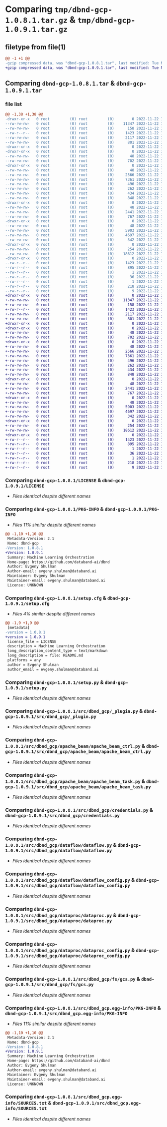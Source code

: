 # Comparing `tmp/dbnd-gcp-1.0.8.1.tar.gz` & `tmp/dbnd-gcp-1.0.9.1.tar.gz`

## filetype from file(1)

```diff
@@ -1 +1 @@
-gzip compressed data, was "dbnd-gcp-1.0.8.1.tar", last modified: Tue Nov 22 15:16:22 2022, max compression
+gzip compressed data, was "dbnd-gcp-1.0.9.1.tar", last modified: Tue Nov 22 16:26:46 2022, max compression
```

## Comparing `dbnd-gcp-1.0.8.1.tar` & `dbnd-gcp-1.0.9.1.tar`

### file list

```diff
@@ -1,38 +1,38 @@
-drwxr-xr-x   0 root         (0) root         (0)        0 2022-11-22 15:16:22.385450 dbnd-gcp-1.0.8.1/
--rw-rw-rw-   0 root         (0) root         (0)    11347 2022-11-22 15:16:09.000000 dbnd-gcp-1.0.8.1/LICENSE
--rw-rw-rw-   0 root         (0) root         (0)      158 2022-11-22 15:16:09.000000 dbnd-gcp-1.0.8.1/MANIFEST.in
--rw-r--r--   0 root         (0) root         (0)     1423 2022-11-22 15:16:22.385450 dbnd-gcp-1.0.8.1/PKG-INFO
--rw-rw-rw-   0 root         (0) root         (0)     2117 2022-11-22 15:16:22.386450 dbnd-gcp-1.0.8.1/setup.cfg
--rw-rw-rw-   0 root         (0) root         (0)      801 2022-11-22 15:16:09.000000 dbnd-gcp-1.0.8.1/setup.py
-drwxr-xr-x   0 root         (0) root         (0)        0 2022-11-22 15:16:22.379449 dbnd-gcp-1.0.8.1/src/
-drwxr-xr-x   0 root         (0) root         (0)        0 2022-11-22 15:16:22.381449 dbnd-gcp-1.0.8.1/src/dbnd_gcp/
--rw-rw-rw-   0 root         (0) root         (0)       48 2022-11-22 15:16:09.000000 dbnd-gcp-1.0.8.1/src/dbnd_gcp/__init__.py
--rw-rw-rw-   0 root         (0) root         (0)      702 2022-11-22 15:16:09.000000 dbnd-gcp-1.0.8.1/src/dbnd_gcp/_plugin.py
-drwxr-xr-x   0 root         (0) root         (0)        0 2022-11-22 15:16:22.383450 dbnd-gcp-1.0.8.1/src/dbnd_gcp/apache_beam/
--rw-rw-rw-   0 root         (0) root         (0)       48 2022-11-22 15:16:09.000000 dbnd-gcp-1.0.8.1/src/dbnd_gcp/apache_beam/__init__.py
--rw-rw-rw-   0 root         (0) root         (0)     2566 2022-11-22 15:16:09.000000 dbnd-gcp-1.0.8.1/src/dbnd_gcp/apache_beam/apache_beam_ctrl.py
--rw-rw-rw-   0 root         (0) root         (0)     7361 2022-11-22 15:16:09.000000 dbnd-gcp-1.0.8.1/src/dbnd_gcp/apache_beam/apache_beam_task.py
--rw-rw-rw-   0 root         (0) root         (0)      496 2022-11-22 15:16:09.000000 dbnd-gcp-1.0.8.1/src/dbnd_gcp/apache_beam/local_apache_beam.py
--rw-rw-rw-   0 root         (0) root         (0)      262 2022-11-22 15:16:09.000000 dbnd-gcp-1.0.8.1/src/dbnd_gcp/apache_beam/parameters.py
--rw-rw-rw-   0 root         (0) root         (0)      434 2022-11-22 15:16:09.000000 dbnd-gcp-1.0.8.1/src/dbnd_gcp/big_query.py
--rw-rw-rw-   0 root         (0) root         (0)      848 2022-11-22 15:16:09.000000 dbnd-gcp-1.0.8.1/src/dbnd_gcp/credentials.py
-drwxr-xr-x   0 root         (0) root         (0)        0 2022-11-22 15:16:22.384450 dbnd-gcp-1.0.8.1/src/dbnd_gcp/dataflow/
--rw-rw-rw-   0 root         (0) root         (0)       48 2022-11-22 15:16:09.000000 dbnd-gcp-1.0.8.1/src/dbnd_gcp/dataflow/__init__.py
--rw-rw-rw-   0 root         (0) root         (0)     2441 2022-11-22 15:16:09.000000 dbnd-gcp-1.0.8.1/src/dbnd_gcp/dataflow/dataflow.py
--rw-rw-rw-   0 root         (0) root         (0)      767 2022-11-22 15:16:09.000000 dbnd-gcp-1.0.8.1/src/dbnd_gcp/dataflow/dataflow_config.py
-drwxr-xr-x   0 root         (0) root         (0)        0 2022-11-22 15:16:22.384450 dbnd-gcp-1.0.8.1/src/dbnd_gcp/dataproc/
--rw-rw-rw-   0 root         (0) root         (0)       48 2022-11-22 15:16:09.000000 dbnd-gcp-1.0.8.1/src/dbnd_gcp/dataproc/__init__.py
--rw-rw-rw-   0 root         (0) root         (0)     5903 2022-11-22 15:16:09.000000 dbnd-gcp-1.0.8.1/src/dbnd_gcp/dataproc/dataproc.py
--rw-rw-rw-   0 root         (0) root         (0)     4697 2022-11-22 15:16:09.000000 dbnd-gcp-1.0.8.1/src/dbnd_gcp/dataproc/dataproc_config.py
--rw-rw-rw-   0 root         (0) root         (0)      342 2022-11-22 15:16:09.000000 dbnd-gcp-1.0.8.1/src/dbnd_gcp/env.py
-drwxr-xr-x   0 root         (0) root         (0)        0 2022-11-22 15:16:22.384450 dbnd-gcp-1.0.8.1/src/dbnd_gcp/fs/
--rw-rw-rw-   0 root         (0) root         (0)      254 2022-11-22 15:16:09.000000 dbnd-gcp-1.0.8.1/src/dbnd_gcp/fs/__init__.py
--rw-rw-rw-   0 root         (0) root         (0)    18612 2022-11-22 15:16:09.000000 dbnd-gcp-1.0.8.1/src/dbnd_gcp/fs/gcs.py
-drwxr-xr-x   0 root         (0) root         (0)        0 2022-11-22 15:16:22.382449 dbnd-gcp-1.0.8.1/src/dbnd_gcp.egg-info/
--rw-r--r--   0 root         (0) root         (0)     1423 2022-11-22 15:16:22.000000 dbnd-gcp-1.0.8.1/src/dbnd_gcp.egg-info/PKG-INFO
--rw-r--r--   0 root         (0) root         (0)      895 2022-11-22 15:16:22.000000 dbnd-gcp-1.0.8.1/src/dbnd_gcp.egg-info/SOURCES.txt
--rw-r--r--   0 root         (0) root         (0)        1 2022-11-22 15:16:22.000000 dbnd-gcp-1.0.8.1/src/dbnd_gcp.egg-info/dependency_links.txt
--rw-r--r--   0 root         (0) root         (0)       36 2022-11-22 15:16:22.000000 dbnd-gcp-1.0.8.1/src/dbnd_gcp.egg-info/entry_points.txt
--rw-r--r--   0 root         (0) root         (0)        1 2022-11-22 15:16:22.000000 dbnd-gcp-1.0.8.1/src/dbnd_gcp.egg-info/not-zip-safe
--rw-r--r--   0 root         (0) root         (0)      218 2022-11-22 15:16:22.000000 dbnd-gcp-1.0.8.1/src/dbnd_gcp.egg-info/requires.txt
--rw-r--r--   0 root         (0) root         (0)        9 2022-11-22 15:16:22.000000 dbnd-gcp-1.0.8.1/src/dbnd_gcp.egg-info/top_level.txt
+drwxr-xr-x   0 root         (0) root         (0)        0 2022-11-22 16:26:46.186662 dbnd-gcp-1.0.9.1/
+-rw-rw-rw-   0 root         (0) root         (0)    11347 2022-11-22 16:26:26.000000 dbnd-gcp-1.0.9.1/LICENSE
+-rw-rw-rw-   0 root         (0) root         (0)      158 2022-11-22 16:26:26.000000 dbnd-gcp-1.0.9.1/MANIFEST.in
+-rw-r--r--   0 root         (0) root         (0)     1423 2022-11-22 16:26:46.187662 dbnd-gcp-1.0.9.1/PKG-INFO
+-rw-rw-rw-   0 root         (0) root         (0)     2117 2022-11-22 16:26:46.188662 dbnd-gcp-1.0.9.1/setup.cfg
+-rw-rw-rw-   0 root         (0) root         (0)      801 2022-11-22 16:26:26.000000 dbnd-gcp-1.0.9.1/setup.py
+drwxr-xr-x   0 root         (0) root         (0)        0 2022-11-22 16:26:46.180661 dbnd-gcp-1.0.9.1/src/
+drwxr-xr-x   0 root         (0) root         (0)        0 2022-11-22 16:26:46.182661 dbnd-gcp-1.0.9.1/src/dbnd_gcp/
+-rw-rw-rw-   0 root         (0) root         (0)       48 2022-11-22 16:26:26.000000 dbnd-gcp-1.0.9.1/src/dbnd_gcp/__init__.py
+-rw-rw-rw-   0 root         (0) root         (0)      702 2022-11-22 16:26:26.000000 dbnd-gcp-1.0.9.1/src/dbnd_gcp/_plugin.py
+drwxr-xr-x   0 root         (0) root         (0)        0 2022-11-22 16:26:46.185662 dbnd-gcp-1.0.9.1/src/dbnd_gcp/apache_beam/
+-rw-rw-rw-   0 root         (0) root         (0)       48 2022-11-22 16:26:26.000000 dbnd-gcp-1.0.9.1/src/dbnd_gcp/apache_beam/__init__.py
+-rw-rw-rw-   0 root         (0) root         (0)     2566 2022-11-22 16:26:26.000000 dbnd-gcp-1.0.9.1/src/dbnd_gcp/apache_beam/apache_beam_ctrl.py
+-rw-rw-rw-   0 root         (0) root         (0)     7361 2022-11-22 16:26:26.000000 dbnd-gcp-1.0.9.1/src/dbnd_gcp/apache_beam/apache_beam_task.py
+-rw-rw-rw-   0 root         (0) root         (0)      496 2022-11-22 16:26:26.000000 dbnd-gcp-1.0.9.1/src/dbnd_gcp/apache_beam/local_apache_beam.py
+-rw-rw-rw-   0 root         (0) root         (0)      262 2022-11-22 16:26:26.000000 dbnd-gcp-1.0.9.1/src/dbnd_gcp/apache_beam/parameters.py
+-rw-rw-rw-   0 root         (0) root         (0)      434 2022-11-22 16:26:26.000000 dbnd-gcp-1.0.9.1/src/dbnd_gcp/big_query.py
+-rw-rw-rw-   0 root         (0) root         (0)      848 2022-11-22 16:26:26.000000 dbnd-gcp-1.0.9.1/src/dbnd_gcp/credentials.py
+drwxr-xr-x   0 root         (0) root         (0)        0 2022-11-22 16:26:46.185662 dbnd-gcp-1.0.9.1/src/dbnd_gcp/dataflow/
+-rw-rw-rw-   0 root         (0) root         (0)       48 2022-11-22 16:26:26.000000 dbnd-gcp-1.0.9.1/src/dbnd_gcp/dataflow/__init__.py
+-rw-rw-rw-   0 root         (0) root         (0)     2441 2022-11-22 16:26:26.000000 dbnd-gcp-1.0.9.1/src/dbnd_gcp/dataflow/dataflow.py
+-rw-rw-rw-   0 root         (0) root         (0)      767 2022-11-22 16:26:26.000000 dbnd-gcp-1.0.9.1/src/dbnd_gcp/dataflow/dataflow_config.py
+drwxr-xr-x   0 root         (0) root         (0)        0 2022-11-22 16:26:46.186662 dbnd-gcp-1.0.9.1/src/dbnd_gcp/dataproc/
+-rw-rw-rw-   0 root         (0) root         (0)       48 2022-11-22 16:26:26.000000 dbnd-gcp-1.0.9.1/src/dbnd_gcp/dataproc/__init__.py
+-rw-rw-rw-   0 root         (0) root         (0)     5903 2022-11-22 16:26:26.000000 dbnd-gcp-1.0.9.1/src/dbnd_gcp/dataproc/dataproc.py
+-rw-rw-rw-   0 root         (0) root         (0)     4697 2022-11-22 16:26:26.000000 dbnd-gcp-1.0.9.1/src/dbnd_gcp/dataproc/dataproc_config.py
+-rw-rw-rw-   0 root         (0) root         (0)      342 2022-11-22 16:26:26.000000 dbnd-gcp-1.0.9.1/src/dbnd_gcp/env.py
+drwxr-xr-x   0 root         (0) root         (0)        0 2022-11-22 16:26:46.186662 dbnd-gcp-1.0.9.1/src/dbnd_gcp/fs/
+-rw-rw-rw-   0 root         (0) root         (0)      254 2022-11-22 16:26:26.000000 dbnd-gcp-1.0.9.1/src/dbnd_gcp/fs/__init__.py
+-rw-rw-rw-   0 root         (0) root         (0)    18612 2022-11-22 16:26:26.000000 dbnd-gcp-1.0.9.1/src/dbnd_gcp/fs/gcs.py
+drwxr-xr-x   0 root         (0) root         (0)        0 2022-11-22 16:26:46.184662 dbnd-gcp-1.0.9.1/src/dbnd_gcp.egg-info/
+-rw-r--r--   0 root         (0) root         (0)     1423 2022-11-22 16:26:46.000000 dbnd-gcp-1.0.9.1/src/dbnd_gcp.egg-info/PKG-INFO
+-rw-r--r--   0 root         (0) root         (0)      895 2022-11-22 16:26:46.000000 dbnd-gcp-1.0.9.1/src/dbnd_gcp.egg-info/SOURCES.txt
+-rw-r--r--   0 root         (0) root         (0)        1 2022-11-22 16:26:46.000000 dbnd-gcp-1.0.9.1/src/dbnd_gcp.egg-info/dependency_links.txt
+-rw-r--r--   0 root         (0) root         (0)       36 2022-11-22 16:26:46.000000 dbnd-gcp-1.0.9.1/src/dbnd_gcp.egg-info/entry_points.txt
+-rw-r--r--   0 root         (0) root         (0)        1 2022-11-22 16:26:46.000000 dbnd-gcp-1.0.9.1/src/dbnd_gcp.egg-info/not-zip-safe
+-rw-r--r--   0 root         (0) root         (0)      218 2022-11-22 16:26:46.000000 dbnd-gcp-1.0.9.1/src/dbnd_gcp.egg-info/requires.txt
+-rw-r--r--   0 root         (0) root         (0)        9 2022-11-22 16:26:46.000000 dbnd-gcp-1.0.9.1/src/dbnd_gcp.egg-info/top_level.txt
```

### Comparing `dbnd-gcp-1.0.8.1/LICENSE` & `dbnd-gcp-1.0.9.1/LICENSE`

 * *Files identical despite different names*

### Comparing `dbnd-gcp-1.0.8.1/PKG-INFO` & `dbnd-gcp-1.0.9.1/PKG-INFO`

 * *Files 11% similar despite different names*

```diff
@@ -1,10 +1,10 @@
 Metadata-Version: 2.1
 Name: dbnd-gcp
-Version: 1.0.8.1
+Version: 1.0.9.1
 Summary: Machine Learning Orchestration
 Home-page: https://github.com/databand-ai/dbnd
 Author: Evgeny Shulman
 Author-email: evgeny.shulman@databand.ai
 Maintainer: Evgeny Shulman
 Maintainer-email: evgeny.shulman@databand.ai
 License: UNKNOWN
```

### Comparing `dbnd-gcp-1.0.8.1/setup.cfg` & `dbnd-gcp-1.0.9.1/setup.cfg`

 * *Files 4% similar despite different names*

```diff
@@ -1,9 +1,9 @@
 [metadata]
-version = 1.0.8.1
+version = 1.0.9.1
 license_file = LICENSE
 description = Machine Learning Orchestration
 long_description_content_type = text/markdown
 long_description = file: README.md
 platforms = any
 author = Evgeny Shulman
 author_email = evgeny.shulman@databand.ai
```

### Comparing `dbnd-gcp-1.0.8.1/setup.py` & `dbnd-gcp-1.0.9.1/setup.py`

 * *Files identical despite different names*

### Comparing `dbnd-gcp-1.0.8.1/src/dbnd_gcp/_plugin.py` & `dbnd-gcp-1.0.9.1/src/dbnd_gcp/_plugin.py`

 * *Files identical despite different names*

### Comparing `dbnd-gcp-1.0.8.1/src/dbnd_gcp/apache_beam/apache_beam_ctrl.py` & `dbnd-gcp-1.0.9.1/src/dbnd_gcp/apache_beam/apache_beam_ctrl.py`

 * *Files identical despite different names*

### Comparing `dbnd-gcp-1.0.8.1/src/dbnd_gcp/apache_beam/apache_beam_task.py` & `dbnd-gcp-1.0.9.1/src/dbnd_gcp/apache_beam/apache_beam_task.py`

 * *Files identical despite different names*

### Comparing `dbnd-gcp-1.0.8.1/src/dbnd_gcp/credentials.py` & `dbnd-gcp-1.0.9.1/src/dbnd_gcp/credentials.py`

 * *Files identical despite different names*

### Comparing `dbnd-gcp-1.0.8.1/src/dbnd_gcp/dataflow/dataflow.py` & `dbnd-gcp-1.0.9.1/src/dbnd_gcp/dataflow/dataflow.py`

 * *Files identical despite different names*

### Comparing `dbnd-gcp-1.0.8.1/src/dbnd_gcp/dataflow/dataflow_config.py` & `dbnd-gcp-1.0.9.1/src/dbnd_gcp/dataflow/dataflow_config.py`

 * *Files identical despite different names*

### Comparing `dbnd-gcp-1.0.8.1/src/dbnd_gcp/dataproc/dataproc.py` & `dbnd-gcp-1.0.9.1/src/dbnd_gcp/dataproc/dataproc.py`

 * *Files identical despite different names*

### Comparing `dbnd-gcp-1.0.8.1/src/dbnd_gcp/dataproc/dataproc_config.py` & `dbnd-gcp-1.0.9.1/src/dbnd_gcp/dataproc/dataproc_config.py`

 * *Files identical despite different names*

### Comparing `dbnd-gcp-1.0.8.1/src/dbnd_gcp/fs/gcs.py` & `dbnd-gcp-1.0.9.1/src/dbnd_gcp/fs/gcs.py`

 * *Files identical despite different names*

### Comparing `dbnd-gcp-1.0.8.1/src/dbnd_gcp.egg-info/PKG-INFO` & `dbnd-gcp-1.0.9.1/src/dbnd_gcp.egg-info/PKG-INFO`

 * *Files 11% similar despite different names*

```diff
@@ -1,10 +1,10 @@
 Metadata-Version: 2.1
 Name: dbnd-gcp
-Version: 1.0.8.1
+Version: 1.0.9.1
 Summary: Machine Learning Orchestration
 Home-page: https://github.com/databand-ai/dbnd
 Author: Evgeny Shulman
 Author-email: evgeny.shulman@databand.ai
 Maintainer: Evgeny Shulman
 Maintainer-email: evgeny.shulman@databand.ai
 License: UNKNOWN
```

### Comparing `dbnd-gcp-1.0.8.1/src/dbnd_gcp.egg-info/SOURCES.txt` & `dbnd-gcp-1.0.9.1/src/dbnd_gcp.egg-info/SOURCES.txt`

 * *Files identical despite different names*

